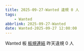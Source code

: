 ```yaml
---
title: 2025-09-27-Wanted 違規 0 人
tags:
    - Wanted
abbrlink: 2025-09-27-Wanted
date: Wanted-2025-09-27 12:00:00
---
```

Wanted 板 [板規連結](https://www.ptt.cc/bbs/Wanted/M.1608829773.A.D3B.html)
昨天違規 0 人
